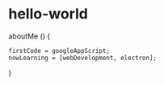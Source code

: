 # hello-world

  aboutMe () {
  
    firstCode = googleAppScript;
    nowLearning = [webDevelopment, electron];
    
  }
